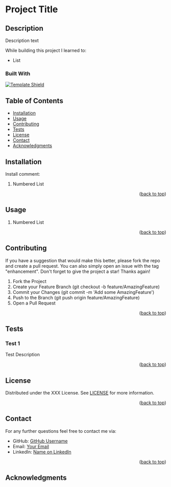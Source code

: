 # Project Title

## Description

Description text

While building this project I learned to:

- List

### Built With

[![Template Shield](https://img.shields.io/badge/Template-000000?&style=for-the-badge)](#)

## Table of Contents
- [Installation](#installation)
- [Usage](#usage)
- [Contributing](#contributing)
- [Tests](#tests)
- [License](#license)
- [Contact](#contact)
- [Acknowledgments](#acknowledgments)

## Installation
Install comment: 

1. Numbered List
<p align="right">(<a href="#readme-top">back to top</a>)</p>

## Usage
1. Numbered List
<p align="right">(<a href="#readme-top">back to top</a>)</p>

## Contributing
If you have a suggestion that would make this better, please fork the repo and create a pull request. You can also simply open an issue with the tag "enhancement". Don't forget to give the project a star! Thanks again!

1. Fork the Project
2. Create your Feature Branch (git checkout -b feature/AmazingFeature)
3. Commit your Changes (git commit -m 'Add some AmazingFeature')
4. Push to the Branch (git push origin feature/AmazingFeature)
5. Open a Pull Request
<p align="right">(<a href="#readme-top">back to top</a>)</p>

## Tests

### Test 1
Test Description
<p align="right">(<a href="#readme-top">back to top</a>)</p>

## License

Distributed under the XXX License. See [LICENSE](./LICENSE) for more information.
<p align="right">(<a href="#readme-top">back to top</a>)</p>

## Contact

For any further questions feel free to contact me via:
- GitHub: [GitHub Username](#)
- Email: [Your Email](mailto:#)
- LinkedIn: [Name on LinkedIn](#)
<p align="right">(<a href="#readme-top">back to top</a>)</p>

## Acknowledgments